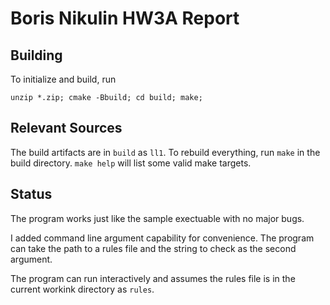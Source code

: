 # Boris Nikulin HW3A Report


## Building

To initialize and build, run
```
unzip *.zip; cmake -Bbuild; cd build; make;
```

## Relevant Sources

The build artifacts are in `build`
as `ll1`.
To rebuild everything,
run `make` in the build directory.
`make help` will list some valid make targets.


## Status

The program works just like the sample exectuable
with no major bugs.

I added command line argument capability for convenience.
The program can take the path to a rules file
and the string to check as the second argument.

The program can run interactively
and assumes the rules file is in the current workink directory as `rules`.
